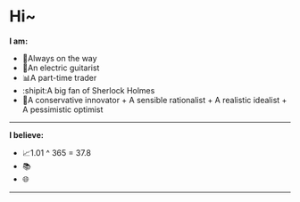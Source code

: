 # Hi~

**I am:**

- 🚶Always on the way
- 🎸An electric guitarist
- 📊A part-time trader 
- :shipit:A big fan of Sherlock Holmes 
- 🤔A conservative innovator + A sensible rationalist + A realistic idealist + A pessimistic optimist 
- -----------------------------------------------------------------------------------------------------
**I believe:**

- 📈1.01 ^ 365 = 37.8 
- 📚
- 🌐
- -----------------------------------------------------------------------------------------------------

